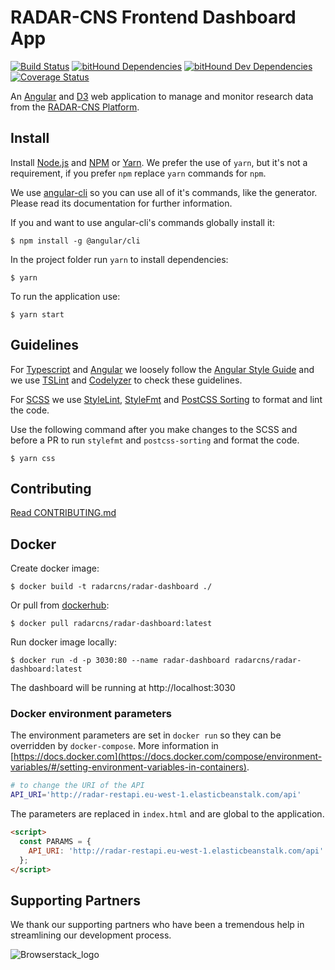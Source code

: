 # RADAR-CNS Frontend Dashboard App

[![Build Status](https://travis-ci.org/RADAR-CNS/RADAR-Dashboard.svg?branch=develop)](https://travis-ci.org/RADAR-CNS/RADAR-Dashboard) [![bitHound Dependencies](https://www.bithound.io/github/RADAR-CNS/RADAR-Dashboard/badges/dependencies.svg)](https://www.bithound.io/github/RADAR-CNS/RADAR-Dashboard/develop/dependencies/npm) [![bitHound Dev Dependencies](https://www.bithound.io/github/RADAR-CNS/RADAR-Dashboard/badges/devDependencies.svg)](https://www.bithound.io/github/RADAR-CNS/RADAR-Dashboard/develop/dependencies/npm) [![Coverage Status](https://coveralls.io/repos/github/RADAR-CNS/RADAR-Dashboard/badge.svg?branch=master)](https://coveralls.io/github/RADAR-CNS/RADAR-Dashboard?branch=master)

An [Angular](https://angular.io/) and [D3](https://d3js.org/) web application to manage and monitor research data from the [RADAR-CNS Platform](http://radar-cns.org/).

## Install
Install [Node.js](https://nodejs.org/) and [NPM](https://www.npmjs.com/) or [Yarn](https://yarnpkg.com/en/docs/install). We prefer the use of `yarn`, but it's not a requirement, if you prefer `npm` replace `yarn` commands for `npm`.

We use [angular-cli](https://github.com/angular/angular-cli) so you can use all of it's commands, like the generator. Please read its documentation for further information.

If you and want to use angular-cli's commands globally install it:
```
$ npm install -g @angular/cli
```

In the project folder run `yarn` to install dependencies:
```
$ yarn
```

To run the application use:
```
$ yarn start
```

## Guidelines
For [Typescript](http://www.typescriptlang.org/) and [Angular](https://angular.io/) we loosely follow the [Angular Style Guide](https://angular.io/docs/ts/latest/guide/style-guide.html) and we use [TSLint](https://github.com/palantir/tslint/) and [Codelyzer](https://github.com/mgechev/codelyzer) to check these guidelines.

For [SCSS](http://sass-lang.com/) we use [StyleLint](https://github.com/stylelint/stylelint), [StyleFmt](https://github.com/morishitter/stylefmt) and [PostCSS Sorting](https://github.com/hudochenkov/postcss-sorting) to format and lint the code.

Use the following command after you make changes to the SCSS and before a PR to run `stylefmt` and `postcss-sorting` and format the code.
```
$ yarn css
```

## Contributing
[Read CONTRIBUTING.md](https://github.com/RADAR-CNS/RADAR-Dashboard/blob/master/CONTRIBUTING.md)

## Docker

Create docker image:
```
$ docker build -t radarcns/radar-dashboard ./
```

Or pull from [dockerhub](https://hub.docker.com/r/radarcns/radar-dashboard/):
```
$ docker pull radarcns/radar-dashboard:latest 
```

Run docker image locally:
```
$ docker run -d -p 3030:80 --name radar-dashboard radarcns/radar-dashboard:latest
```

The dashboard will be running at http://localhost:3030

### Docker environment parameters

The environment parameters are set in `docker run` so they can be overridden by `docker-compose`. More information in [https://docs.docker.com](https://docs.docker.com/compose/environment-variables/#/setting-environment-variables-in-containers).

```bash
# to change the URI of the API
API_URI='http://radar-restapi.eu-west-1.elasticbeanstalk.com/api'
```

The parameters are replaced in `index.html` and are global to the application.
```html
<script>
  const PARAMS = {
    API_URI: 'http://radar-restapi.eu-west-1.elasticbeanstalk.com/api'
  };
</script>
```

## Supporting Partners
We thank our supporting partners who have been a tremendous help in streamlining our development process.

![Browserstack_logo](https://raw.githubusercontent.com/RADAR-CNS/RADAR-Dashboard/master/docs/supportive-partners-src/brwsrstck.png)
